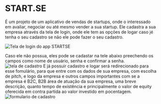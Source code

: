 <h1>START.SE</h1>

É um projeto de um aplicativo de vendas de startups, onde o interessado em avaliar, negociar ou até mesmo vender a sua startup. 
Ele cadastra a sua empresa através da tela de login, onde ele tem as opções de logar caso jé tenha o seu cadastro se não
ele pode fazer o seu cadastro.

![Tela de login do app STARTSE](https://github.com/user-attachments/assets/cab2b7a1-dba6-47d7-97fb-007439beb579)

Caso ele não possua, eles pode se cadastar na tele abaixo preechendo os campos como nome de usuário, senha e confirmar a 
senha.
![tela de cadastro](https://github.com/user-attachments/assets/dc3a4b21-3a30-4915-801f-7f0ad88cec0b)
E já possuir cadastro e logar será redirecionado para esse fomulário, para que entre com os dados de sua empresa, com 
escolha de pitch, e logo da empresa e outros campos importantes com se a empresa é B2C, B2B área de atuação da sua empresa, uma breve descrição, quanto tempo de existência e principalmente o valor  de equity oferecida em contra partida 
ao valor investido em pocentagem.![formulario de cadastro](https://github.com/user-attachments/assets/cd8508fb-b622-4267-9162-485131f8005b)
